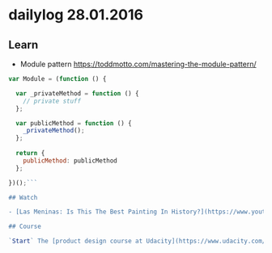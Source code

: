 # dailylog 28.01.2016

## Learn

- Module pattern https://toddmotto.com/mastering-the-module-pattern/
```js
var Module = (function () {

  var _privateMethod = function () {
    // private stuff
  };

  var publicMethod = function () {
    _privateMethod();
  };
  
  return {
    publicMethod: publicMethod
  };

})();```

## Watch

- [Las Meninas: Is This The Best Painting In History?](https://www.youtube.com/watch?v=WKRKrpz09Fk)

## Course

`Start` The [product design course at Udacity](https://www.udacity.com/course/viewer#!/c-ud509). Let's see if I learn something new.

